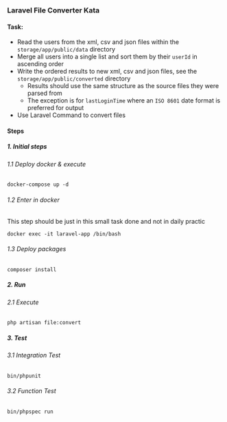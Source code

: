 ### Laravel File Converter Kata

#### Task:
- Read the users from the xml, csv and json files within the `storage/app/public/data` directory
- Merge all users into a single list and sort them by their `userId` in ascending order
- Write the ordered results to new xml, csv and json files, see the `storage/app/public/converted` directory
  - Results should use the same structure as the source files they were parsed from
  - The exception is for `lastLoginTime` where an `ISO 8601` date format is preferred for output
- Use Laravel Command to convert files

#### Steps

##### 1. Initial steps
###### 1.1 Deploy docker & execute
```
docker-compose up -d
```

###### 1.2 Enter in docker 
This step should be just in this small task done and not in daily practic
```
docker exec -it laravel-app /bin/bash
```


###### 1.3 Deploy packages
```
composer install
```

##### 2. Run
###### 2.1 Execute
```
php artisan file:convert
```

##### 3. Test
###### 3.1 Integration Test
```
bin/phpunit
```
###### 3.2 Function Test
```
bin/phpspec run
```
